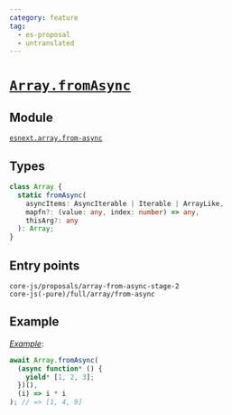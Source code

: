 ```yaml
---
category: feature
tag:
  - es-proposal
  - untranslated
---
```


# [`Array.fromAsync`](https://github.com/tc39/proposal-array-from-async)

## Module

[`esnext.array.from-async`](https://github.com/zloirock/core-js/blob/master/packages/core-js/modules/esnext.array.from-async.js)

## Types

```ts
class Array {
  static fromAsync(
    asyncItems: AsyncIterable | Iterable | ArrayLike,
    mapfn?: (value: any, index: number) => any,
    thisArg?: any
  ): Array;
}
```

## Entry points

```
core-js/proposals/array-from-async-stage-2
core-js(-pure)/full/array/from-async
```

## Example

[_Example_](https://goo.gl/Jt7SsD):

```js
await Array.fromAsync(
  (async function* () {
    yield* [1, 2, 3];
  })(),
  (i) => i * i
); // => [1, 4, 9]
```
